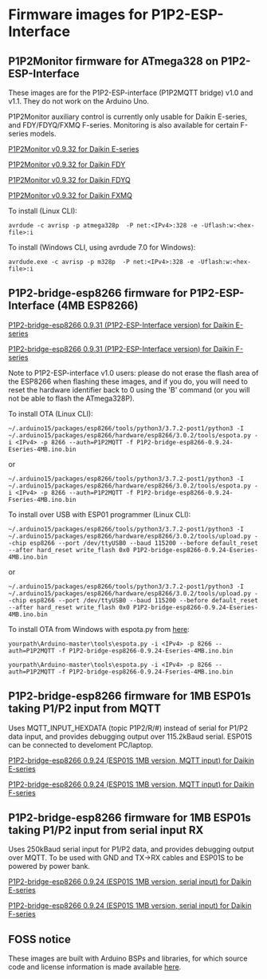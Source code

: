# Firmware images for P1P2-ESP-Interface

## P1P2Monitor firmware for ATmega328 on P1P2-ESP-Interface

These images are for the P1P2-ESP-interface (P1P2MQTT bridge) v1.0 and v1.1. They do not work on the Arduino Uno.

P1P2Monitor auxiliary control is currently only usable for Daikin E-series, and FDY/FDYQ/FXMQ F-series. Monitoring is also available for certain F-series models.

[P1P2Monitor v0.9.32 for Daikin E-series](P1P2Monitor_P1P2MQTT-bridge_E_series-v0.9.32.ino.hex)

[P1P2Monitor v0.9.32 for Daikin FDY](P1P2Monitor_P1P2MQTT-bridge_FDY-v0.9.32.ino.hex)

[P1P2Monitor v0.9.32 for Daikin FDYQ](P1P2Monitor_P1P2MQTT-bridge_FDYQ_series-v0.9.32.ino.hex)

[P1P2Monitor v0.9.32 for Daikin FXMQ](P1P2Monitor_P1P2MQTT-bridge_FXMQ_series-v0.9.32.ino.hex)

To install (Linux CLI):

```
avrdude -c avrisp -p atmega328p  -P net:<IPv4>:328 -e -Uflash:w:<hex-file>:i
```

To install (Windows CLI, using avrdude 7.0 for Windows):

```
avrdude.exe -c avrisp -p m328p  -P net:<IPv4>:328 -e -Uflash:w:<hex-file>:i
```

## P1P2-bridge-esp8266 firmware for P1P2-ESP-Interface (4MB ESP8266)

[P1P2-bridge-esp8266 0.9.31 (P1P2-ESP-Interface version) for Daikin E-series](P1P2-bridge-esp8266-0.9.31-Eseries.ino.bin)

[P1P2-bridge-esp8266 0.9.31 (P1P2-ESP-Interface version) for Daikin F-series](P1P2-bridge-esp8266-0.9.31-Fseries.ino.bin)

Note to P1P2-ESP-interface v1.0 users: please do not erase the flash area of the ESP8266 when flashing these images, and if you do, you will need to reset the hardware identifier back to 0 using the 'B' command (or you will not be able to flash the ATmega328P).

To install OTA (Linux CLI):

```
~/.arduino15/packages/esp8266/tools/python3/3.7.2-post1/python3 -I ~/.arduino15/packages/esp8266/hardware/esp8266/3.0.2/tools/espota.py -i <IPv4> -p 8266 --auth=P1P2MQTT -f P1P2-bridge-esp8266-0.9.24-Eseries-4MB.ino.bin
```
or
```
~/.arduino15/packages/esp8266/tools/python3/3.7.2-post1/python3 -I ~/.arduino15/packages/esp8266/hardware/esp8266/3.0.2/tools/espota.py -i <IPv4> -p 8266 --auth=P1P2MQTT -f P1P2-bridge-esp8266-0.9.24-Fseries-4MB.ino.bin
```

To install over USB with ESP01 programmer (Linux CLI):

```
~/.arduino15/packages/esp8266/tools/python3/3.7.2-post1/python3 -I ~/.arduino15/packages/esp8266/hardware/esp8266/3.0.2/tools/upload.py --chip esp8266 --port /dev/ttyUSB0 --baud 115200 --before default_reset --after hard_reset write_flash 0x0 P1P2-bridge-esp8266-0.9.24-Eseries-4MB.ino.bin
```
or
```
~/.arduino15/packages/esp8266/tools/python3/3.7.2-post1/python3 -I ~/.arduino15/packages/esp8266/hardware/esp8266/3.0.2/tools/upload.py --chip esp8266 --port /dev/ttyUSB0 --baud 115200 --before default_reset --after hard_reset write_flash 0x0 P1P2-bridge-esp8266-0.9.24-Eseries-4MB.ino.bin
```

To install OTA from Windows with espota.py from [here](https://github.com/esp8266/Arduino.git):

```
yourpath\Arduino-master\tools\espota.py -i <IPv4> -p 8266 --auth=P1P2MQTT -f P1P2-bridge-esp8266-0.9.24-Eseries-4MB.ino.bin
```

```
yourpath\Arduino-master\tools\espota.py -i <IPv4> -p 8266 --auth=P1P2MQTT -f P1P2-bridge-esp8266-0.9.24-Fseries-4MB.ino.bin
```

## P1P2-bridge-esp8266 firmware for 1MB ESP01s taking P1/P2 input from MQTT

Uses MQTT_INPUT_HEXDATA (topic P1P2/R/#) instead of serial for P1/P2 data input, and provides debugging output over 115.2kBaud serial. ESP01S can be connected to develoment PC/laptop.

[P1P2-bridge-esp8266 0.9.24 (ESP01S 1MB version, MQTT input) for Daikin E-series](P1P2-bridge-esp8266-0.9.24-Eseries-ESP01s-MQTT.ino.bin)

[P1P2-bridge-esp8266 0.9.24 (ESP01S 1MB version, MQTT input) for Daikin F-series](P1P2-bridge-esp8266-0.9.24-Fseries-ESP01s-MQTT.ino.bin)

## P1P2-bridge-esp8266 firmware for 1MB ESP01s taking P1/P2 input from serial input RX

Uses 250kBaud serial input for P1/P2 data, and provides debugging output over MQTT. To be used with GND and TX->RX cables and ESP01S to be powered by power bank.

[P1P2-bridge-esp8266 0.9.24 (ESP01S 1MB version, serial input) for Daikin E-series](P1P2-bridge-esp8266-0.9.24-Eseries-ESP01s-serial.ino.bin)

[P1P2-bridge-esp8266 0.9.24 (ESP01S 1MB version, serial input) for Daikin F-series](P1P2-bridge-esp8266-0.9.24-Fseries-ESP01s-serial.ino.bin)

## FOSS notice

These images are built with Arduino BSPs and libraries, for which source code and license information is made available [here](../OSS-dependencies/README.md).
